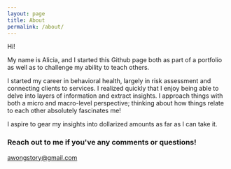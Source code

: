 ```yaml
---
layout: page
title: About
permalink: /about/
---
```

Hi!

My name is Alicia, and I started this Github page both as part of a portfolio as well as to challenge my ability to teach others.

I started my career in behavioral health, largely in risk assessment and connecting clients to services. I realized quickly that I enjoy being able to delve into layers of information and extract insights. I approach things with both a micro and macro-level perspective; thinking about how things relate to each other absolutely fascinates me!

I aspire to gear my insights into dollarized amounts as far as I can take it. 

### Reach out to me if you've any comments or questions!

[awongstory@gmail.com](mailto:awongstory@gmail.com)
